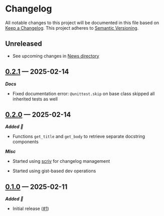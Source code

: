 # Changelog

All notable changes to this project will be documented in this file based on [Keep a Changelog](https://keepachangelog.com/en/1.0.0/). This project adheres to [Semantic Versioning](https://semver.org/spec/v2.0.0.html).

## Unreleased

- See upcoming changes in [News directory](https://github.com/makukha/doctestcase/tree/main/NEWS.d)

<!-- scriv-insert-here -->

<a id='changelog-0.2.1'></a>
## [0.2.1](https://github.com/makukha/doctestcase/releases/tag/v0.2.1) — 2025-02-14

***Docs***

- Fixed documentation error: `@unittest.skip` on base class skipped all inherited tests as well

<a id='changelog-0.2.0'></a>
## [0.2.0](https://github.com/makukha/doctestcase/releases/tag/v0.2.0) — 2025-02-14

***Added 🌿***

- Functions `get_title` and `get_body` to retrieve separate docstring components

***Misc***

- Started using [scriv](https://github.com/nedbat/scriv) for changelog management

- Started using gist-based dev operations

<a id='changelog-0.1.0'></a>
## [0.1.0](https://github.com/makukha/doctestcase/releases/tag/v0.1.0) — 2025-02-11

***Added 🌿***

- Initial release ([#1](https://github.com/makukha/doctestcase/issues/1))
